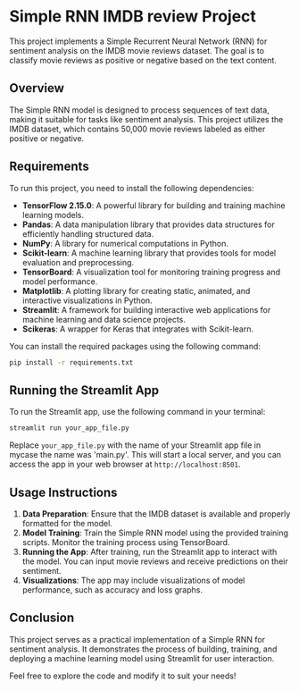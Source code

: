 # Simple RNN IMDB review Project

This project implements a Simple Recurrent Neural Network (RNN) for sentiment analysis on the IMDB movie reviews dataset. The goal is to classify movie reviews as positive or negative based on the text content.

## Overview

The Simple RNN model is designed to process sequences of text data, making it suitable for tasks like sentiment analysis. This project utilizes the IMDB dataset, which contains 50,000 movie reviews labeled as either positive or negative.

## Requirements

To run this project, you need to install the following dependencies:

- **TensorFlow 2.15.0**: A powerful library for building and training machine learning models.
- **Pandas**: A data manipulation library that provides data structures for efficiently handling structured data.
- **NumPy**: A library for numerical computations in Python.
- **Scikit-learn**: A machine learning library that provides tools for model evaluation and preprocessing.
- **TensorBoard**: A visualization tool for monitoring training progress and model performance.
- **Matplotlib**: A plotting library for creating static, animated, and interactive visualizations in Python.
- **Streamlit**: A framework for building interactive web applications for machine learning and data science projects.
- **Scikeras**: A wrapper for Keras that integrates with Scikit-learn.

You can install the required packages using the following command:

```bash
pip install -r requirements.txt
```

## Running the Streamlit App

To run the Streamlit app, use the following command in your terminal:

```bash
streamlit run your_app_file.py
```

Replace `your_app_file.py` with the name of your Streamlit app file in mycase the name was 'main.py'. This will start a local server, and you can access the app in your web browser at `http://localhost:8501`.

## Usage Instructions

1. **Data Preparation**: Ensure that the IMDB dataset is available and properly formatted for the model.
2. **Model Training**: Train the Simple RNN model using the provided training scripts. Monitor the training process using TensorBoard.
3. **Running the App**: After training, run the Streamlit app to interact with the model. You can input movie reviews and receive predictions on their sentiment.
4. **Visualizations**: The app may include visualizations of model performance, such as accuracy and loss graphs.

## Conclusion

This project serves as a practical implementation of a Simple RNN for sentiment analysis. It demonstrates the process of building, training, and deploying a machine learning model using Streamlit for user interaction.

Feel free to explore the code and modify it to suit your needs!
